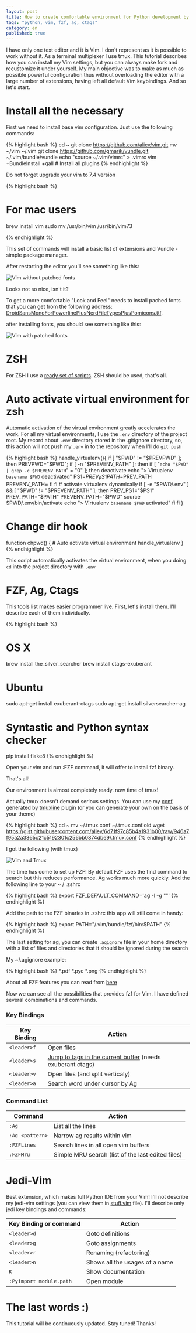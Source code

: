 ```yaml
---
layout: post
title: How to create comfortable environment for Python development by using vim, fzf, ag
tags: "python, vim, fzf, ag, ctags"
category: en
published: true
---
```


I have only one text editor and it is Vim. I don't represent as it is possible to work without it. As a terminal multiplexer I use tmux. This tutorial describes how you can install my Vim settings, but you can always make fork and recustomize it under yourself. My main objective was to make as much as possible powerful configuration thus without overloading the editor with a large number of extensions, having left all default Vim keybindings. And so let's start.


# Install all the necessary

First we need to install base vim configuration. Just use the following commands:

{% highlight bash %}
cd ~
git clone https://github.com/aliev/vim.git
mv ~/vim ~/.vim
git clone https://github.com/gmarik/vundle.git ~/.vim/bundle/vundle
echo "source ~/.vim/vimrc" > .vimrc
vim +BundleInstall +qall # Install all plugins
{% endhighlight %}

Do not forget upgrade your vim to 7.4 version

{% highlight bash %}

# For mac users
brew install vim
sudo mv /usr/bin/vim /usr/bin/vim73

{% endhighlight %}

This set of commands will install a basic list of extensions and Vundle - simple package manager.

After restarting the editor you'll see something like this:

![Vim without patched fonts](/assets/article_images/2015-08-16-how-to-adjust-the-comfortable-environment-of-development-on-python-and-not-only/vim-without-fonts.png "Vim without patched fonts")

Looks not so nice, isn't it?

To get a more comfortable "Look and Feel" needs to install pached fonts that you can get from the following address: [DroidSansMonoForPowerlinePlusNerdFileTypesPlusPomicons.ttf](https://github.com/aliev/vim/blob/fonts/DroidSansMonoForPowerlinePlusNerdFileTypesPlusPomicons.ttf).

after installing fonts, you should see something like this:

![Vim with patched fonts](/assets/article_images/2015-08-16-how-to-adjust-the-comfortable-environment-of-development-on-python-and-not-only/vim-with-patched-fonts.png "Vim with patched fonts")

# ZSH

For ZSH I use a [ready set of scripts](https://github.com/robbyrussell/oh-my-zsh). ZSH should be used, that's all.

# Auto activate virtual environment for zsh

Automatic activation of the virtual environment greatly accelerates the work. For all my virtual environments, I use the ```.env``` directory of the project root. My record about ```.env``` directory stored in the .gitignore directory, so, this action will not push my ```.env``` in to the repository when I'll do ```git push```


{% highlight bash %}
handle_virtualenv(){
  if [ "$PWD" != "$PREVPWD" ]; then
    PREVPWD="$PWD";
    if [ -n "$PREVENV_PATH" ]; then
      if [ "`echo "$PWD" | grep -c $PREVENV_PATH`" = "0"  ]; then
         deactivate
         echo "> Virtualenv `basename $PWD` deactivated"
         PS1=$PREV_PS1
         PATH=$PREV_PATH
         PREVENV_PATH=
      fi
    fi
    # activate virtualenv dynamically
    if [ -e "$PWD/.env" ] && [ "$PWD" != "$PREVENV_PATH" ]; then
      PREV_PS1="$PS1"
      PREV_PATH="$PATH"
      PREVENV_PATH="$PWD"
      source $PWD/.env/bin/activate
      echo "> Virtualenv `basename $PWD` activated"
    fi
  fi
}

# Change dir hook
function chpwd() {
    # Auto activate virtual environment
    handle_virtualenv
}
{% endhighlight %}

This script automatically activates the virtual environment, when you doing ```cd``` into the project directory with ```.env```

# FZF, Ag, Ctags

This tools list makes easier programmer live. First, let's install them. I'll describe each of them individually.

{% highlight bash %}
# OS X
brew install the_silver_searcher
brew install ctags-exuberant

# Ubuntu
sudo apt-get install exuberant-ctags
sudo apt-get install silversearcher-ag

# Syntastic and Python syntax checker
pip install flake8
{% endhighlight %}

Open your vim and run :FZF command, it will offer to install fzf binary.

That's all!

Our environment is almost completely ready. now time of tmux!

Actually tmux doesn't demand serious settings. You can use my [conf](https://gist.github.com/aliev/6d71f97c85b4a1931b00) generated by [tmuxline](https://github.com/edkolev/tmuxline.vim) plugin (or you can generate your own on the basis of your theme)


{% highlight bash %}
cd ~
mv ~/.tmux.conf ~/.tmux.conf.old
wget https://gist.githubusercontent.com/aliev/6d71f97c85b4a1931b00/raw/946a7f95a2a3365c21c5192301c256bb0874dbe9/.tmux.conf
{% endhighlight %}

I got the following (with tmux)

![Vim and Tmux](/assets/article_images/2015-08-16-how-to-adjust-the-comfortable-environment-of-development-on-python-and-not-only/vim-tmux.png "Vim and Tmux")

The time has come to set up FZF! By default FZF uses the find command to search but this reduces performance. Ag works much more quickly. Add the following line to your ~ / .zshrc

{% highlight bash %}
export FZF_DEFAULT_COMMAND='ag -l -g ""'
{% endhighlight %}

Add the path to the FZF binaries in .zshrc this app will still come in handy:

{% highlight bash %}
export PATH="/.vim/bundle/fzf/bin:$PATH"
{% endhighlight %}

The last setting for ag, you can create ```.agignore``` file in your home directory with a list of files and directories that it should be ignored during the search

My ~/.agignore example:

{% highlight bash %}
*.pdf
*.pyc
*.png
{% endhighlight %}

About all FZF features you can read from [here](https://github.com/junegunn/fzf/wiki)

Now we can see all the possibilities that provides fzf for Vim. I have defined several combinations and commands.

### Key Bindings

| Key Binding         | Action                                  |
| ------------------- | --------------------------------------- |
| ```<leader>f```     | Open files                              |
| ```<leader>s```     | [Jump to tags in the current buffer](http://aliev.me/en/2015/07/23/vim-fzf-and-ctags-quickly-jump-to-declarations.html) (needs exuberant ctags)  |
| ```<leader>v```     | Open files (and split verticaly)        |
| ```<leader>a```     | Search word under cursor by Ag          |


### Command List

| Command             | Action                                            |
| ------------------- | ------------------------------------------------- |
| ```:Ag```           | List all the lines                                |
| ```:Ag <pattern>``` | Narrow ag results within vim                      |
| ```:FZFLines```     | Search lines in all open vim buffers              |
| ```:FZFMru```       | Simple MRU search (list of the last edited files) |


# Jedi-Vim

Best extension, which makes full Python IDE from your Vim! I'll not describe my jedi-vim settings (you can view them in [stuff.vim](https://github.com/aliev/vim/blob/master/stuff.vim#L15) file). I'll describe only jedi key bindings and commands:

| Key Binding or command      | Action                                  |
| --------------------------- | --------------------------------------- |
| ```<leader>d```             | Goto definitions                        |
| ```<leader>g```             | Goto assignments                        |
| ```<leader>r```             | Renaming (refactoring)                  |
| ```<leader>n```             | Shows all the usages of a name          |
| ```K```                     | Show documentation                      |
| ```:Pyimport module.path``` | Open module                             |


# The last words :)

This tutorial will be continuously updated. Stay tuned! Thanks!
